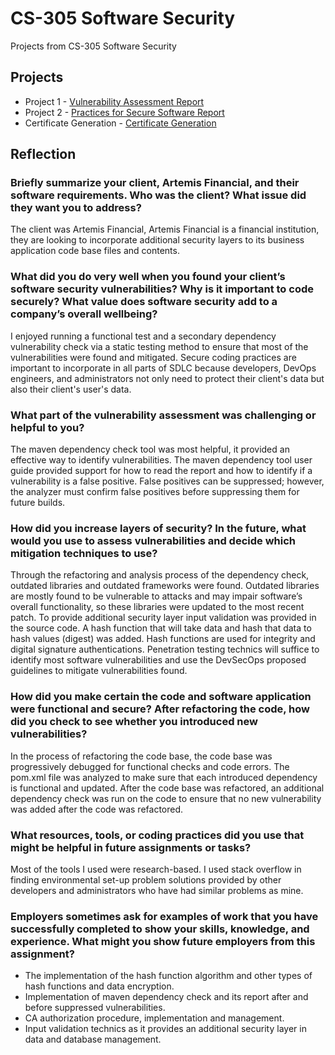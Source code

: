 # CS-305 Software Security

Projects from CS-305 Software Security

## Projects
- Project 1 - [Vulnerability Assessment Report](CS-305%20Project-1%20Artemis%20Financial%20Vulnerability%20Assessment%20Report.pdf)
- Project 2 - [Practices for Secure Software Report](CS-305%20Project-2%20Practices%20for%20Secure%20Software%20Report.pdf)
- Certificate Generation - [Certificate Generation](Module%20Five%20Certificate%20Generation.pdf)

## Reflection

### Briefly summarize your client, Artemis Financial, and their software requirements. Who was the client? What issue did they want you to address?

The client was Artemis Financial, Artemis Financial is a financial institution, they are looking to incorporate additional security layers to its business application code base files and contents. 

### What did you do very well when you found your client’s software security vulnerabilities? Why is it important to code securely? What value does software security add to a company’s overall wellbeing?

I enjoyed running a functional test and a secondary dependency vulnerability check via a static testing method to ensure that most of the vulnerabilities were found and mitigated. Secure coding practices are important to incorporate in all parts of SDLC because developers, DevOps engineers, and administrators not only need to protect their client's data but also their client's user's data.   

### What part of the vulnerability assessment was challenging or helpful to you?

The maven dependency check tool was most helpful, it provided an effective way to identify vulnerabilities. The maven dependency tool user guide provided support for how to read the report and how to identify if a vulnerability is a false positive. False positives can be suppressed; however, the analyzer must confirm false positives before suppressing them for future builds.  

### How did you increase layers of security? In the future, what would you use to assess vulnerabilities and decide which mitigation techniques to use?

Through the refactoring and analysis process of the dependency check, outdated libraries and outdated frameworks were found. Outdated libraries are mostly found to be vulnerable to attacks and may impair software’s overall functionality, so these libraries were updated to the most recent patch. To provide additional security layer input validation was provided in the source code. A hash function that will take data and hash that data to hash values (digest) was added. Hash functions are used for integrity and digital signature authentications. Penetration testing technics will suffice to identify most software vulnerabilities and use the DevSecOps proposed guidelines to mitigate vulnerabilities found.    

### How did you make certain the code and software application were functional and secure? After refactoring the code, how did you check to see whether you introduced new vulnerabilities?

In the process of refactoring the code base, the code base was progressively debugged for functional checks and code errors. The pom.xml file was analyzed to make sure that each introduced dependency is functional and updated. After the code base was refactored, an additional dependency check was run on the code to ensure that no new vulnerability was added after the code was refactored.

### What resources, tools, or coding practices did you use that might be helpful in future assignments or tasks?

Most of the tools I used were research-based. I used stack overflow in finding environmental set-up problem solutions provided by other developers and administrators who have had similar problems as mine. 


### Employers sometimes ask for examples of work that you have successfully completed to show your skills, knowledge, and experience. What might you show future employers from this assignment?

  - The implementation of the hash function algorithm and other types of hash functions and data encryption.
  - Implementation of maven dependency check and its report after and before suppressed vulnerabilities. 
  - CA authorization procedure, implementation and management. 
  - Input validation technics as it provides an additional security layer in data and database management.





